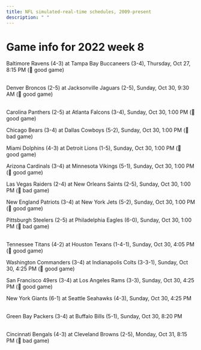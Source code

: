 ```yaml
---
title: NFL simulated-real-time schedules, 2009-present
description: " "
---
```


# Game info for 2022 week 8

Baltimore Ravens (4-3) at Tampa Bay Buccaneers (3-4), Thursday, Oct 27, 8:15 PM (:football: good game)

<br/>Denver Broncos (2-5) at Jacksonville Jaguars (2-5), Sunday, Oct 30, 9:30 AM (:football: good game)

<br/>Carolina Panthers (2-5) at Atlanta Falcons (3-4), Sunday, Oct 30, 1:00 PM (:football: good game)

Chicago Bears (3-4) at Dallas Cowboys (5-2), Sunday, Oct 30, 1:00 PM (:red_circle: bad game)

Miami Dolphins (4-3) at Detroit Lions (1-5), Sunday, Oct 30, 1:00 PM (:football: good game)

Arizona Cardinals (3-4) at Minnesota Vikings (5-1), Sunday, Oct 30, 1:00 PM (:football: good game)

Las Vegas Raiders (2-4) at New Orleans Saints (2-5), Sunday, Oct 30, 1:00 PM (:red_circle: bad game)

New England Patriots (3-4) at New York Jets (5-2), Sunday, Oct 30, 1:00 PM (:football: good game)

Pittsburgh Steelers (2-5) at Philadelphia Eagles (6-0), Sunday, Oct 30, 1:00 PM (:red_circle: bad game)

<br/>Tennessee Titans (4-2) at Houston Texans (1-4-1), Sunday, Oct 30, 4:05 PM (:football: good game)

Washington Commanders (3-4) at Indianapolis Colts (3-3-1), Sunday, Oct 30, 4:25 PM (:football: good game)

San Francisco 49ers (3-4) at Los Angeles Rams (3-3), Sunday, Oct 30, 4:25 PM (:football: good game)

New York Giants (6-1) at Seattle Seahawks (4-3), Sunday, Oct 30, 4:25 PM

<br/>Green Bay Packers (3-4) at Buffalo Bills (5-1), Sunday, Oct 30, 8:20 PM

<br/>Cincinnati Bengals (4-3) at Cleveland Browns (2-5), Monday, Oct 31, 8:15 PM (:red_circle: bad game)

